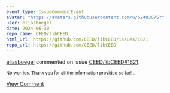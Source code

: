 ```yaml
---
event_type: IssueCommentEvent
avatar: "https://avatars.githubusercontent.com/u/62483075?"
user: eliasboegel
date: 2024-06-30
repo_name: CEED/libCEED
html_url: https://github.com/CEED/libCEED/issues/1621
repo_url: https://github.com/CEED/libCEED
---
```


<a href='https://github.com/eliasboegel' target='_blank'>eliasboegel</a> commented on issue <a href='https://github.com/CEED/libCEED/issues/1621' target='_blank'>CEED/libCEED#1621</a>.

<small>No worries. Thank you for all the information provided so far! ...</small>

<a href='https://github.com/CEED/libCEED/issues/1621' target='_blank'>View Comment</a>